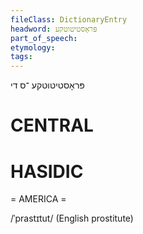 ```yaml
---
fileClass: DictionaryEntry
headword: פּראָסטיטוטקע
part_of_speech: 
etymology: 
tags: 
---
```

פּראָסטיטוטקע
־ס
די

CENTRAL
========

HASIDIC
=======
= AMERICA = 

/ˈprastɪtut/ (English prostitute)
